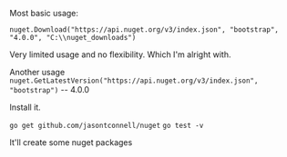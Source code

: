 Most basic usage:

```nuget.Download("https://api.nuget.org/v3/index.json", "bootstrap", "4.0.0", "C:\\nuget_downloads")```

Very limited usage and no flexibility. Which I'm alright with.

Another usage
```nuget.GetLatestVersion("https://api.nuget.org/v3/index.json", "bootstrap")```  -- 4.0.0

Install it. 

```go get github.com/jasontconnell/nuget```
```go test -v```

   It'll create some nuget packages


